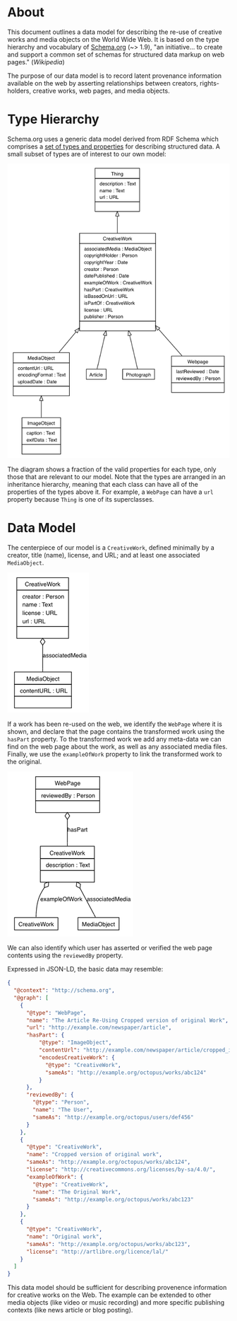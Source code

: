 About
=====

This document outlines a data model for describing the re-use of creative works and media objects on the World Wide Web. It is based on the type hierarchy and vocabulary of [Schema.org](http://schema.org/) (~> 1.9), "an initiative... to create and support a common set of schemas for structured data markup on web pages." (*Wikipedia*)

The purpose of our data model is to record latent provenance information available on the web by asserting relationships between creators, rights-holders, creative works, web pages, and media objects.

Type Hierarchy
==============

Schema.org uses a generic data model derived from RDF Schema which comprises a [set of types and properties](http://schema.org/docs/full.html) for describing structured data. A small subset of types are of interest to our own model:

![TypeHierarchy.png](https://raw.githubusercontent.com/christopheradams/tentacles/master/uml/TypeHierarchy.png)

The diagram shows a fraction of the valid properties for each type, only those that are relevant to our model. Note that the types are arranged in an inheritance hierarchy, meaning that each class can have all of the properties of the types above it. For example, a `WebPage` can have a `url` property because `Thing` is one of its superclasses.

Data Model
==========

The centerpiece of our model is a `CreativeWork`, defined minimally by a creator, title (name), license, and URL; and at least one associated `MediaObject`.

![UseCase.png](https://raw.githubusercontent.com/christopheradams/tentacles/master/uml/UseCase.png)

If a work has been re-used on the web, we identify the `WebPage` where it is shown, and declare that the page contains the transformed work using the `hasPart` property. To the transformed work we add any meta-data we can find on the web page about the work, as well as any associated media files. Finally, we use the `exampleOfWork` property to link the transformed work to the original.

![ReuseCase.png](https://raw.githubusercontent.com/christopheradams/tentacles/master/uml/ReuseCase.png)

We can also identify which user has asserted or verified the web page contents using the `reviewedBy` property.

Expressed in JSON-LD, the basic data may resemble:

```json
{
  "@context": "http://schema.org",
  "@graph": [
    {
      "@type": "WebPage",
      "name": "The Article Re-Using Cropped version of original Work",
      "url": "http://example.com/newspaper/article",
      "hasPart": {
          "@type": "ImageObject",
          "contentUrl": "http://example.com/newspaper/article/cropped_image.jpg",
          "encodesCreativeWork": {
            "@type": "CreativeWork",
            "sameAs": "http://example.org/octopus/works/abc124"
          }
      },
      "reviewedBy": {
        "@type": "Person",
        "name": "The User",
        "sameAs": "http://example.org/octopus/users/def456"
      }
    },
    {
      "@type": "CreativeWork",
      "name": "Cropped version of original work",
      "sameAs": "http://example.org/octopus/works/abc124",
      "license": "http://creativecommons.org/licenses/by-sa/4.0/",
      "exampleOfWork": {
        "@type": "CreativeWork",
        "name": "The Original Work",
        "sameAs": "http://example.org/octopus/works/abc123"
      }
    },
    {
      "@type": "CreativeWork",
      "name": "Original work",
      "sameAs": "http://example.org/octopus/works/abc123",
      "license": "http://artlibre.org/licence/lal/"
    }
  ]
}
```

This data model should be sufficient for describing provenence information for creative works on the Web. The example can be extended to other media objects (like video or music recording) and more specific publishing contexts (like news article or blog posting).
